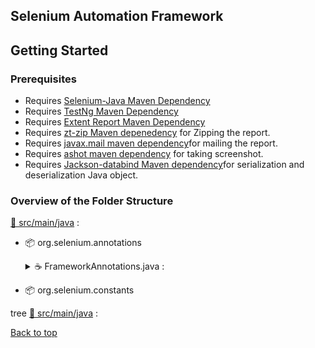 ## Selenium Automation Framework

## Getting Started

### Prerequisites

- Requires [Selenium-Java Maven Dependency](https://mvnrepository.com/artifact/org.seleniumhq.selenium/selenium-java)
- Requires [TestNg Maven Dependency](https://mvnrepository.com/artifact/org.testng/testng)
- Requires [Extent Report Maven Dependency](https://mvnrepository.com/artifact/com.aventstack/extentreports)
- Requires [zt-zip Maven depenedency](https://mvnrepository.com/artifact/org.zeroturnaround/zt-zip) for Zipping the report.
- Requires [javax.mail maven dependency](https://mvnrepository.com/artifact/com.sun.mail/javax.mail)for mailing the report.
- Requires [ashot maven dependency](https://mvnrepository.com/artifact/ru.yandex.qatools.ashot/ashot) for taking screenshot.
- Requires [Jackson-databind Maven dependency](https://mvnrepository.com/artifact/com.fasterxml.jackson.core/jackson-databind)for serialization and deserialization Java object.
 
 
 ### Overview of the Folder Structure
 
[📂 src/main/java](./src/main/java) :
 * 📦 org.selenium.annotations
	<details>
	<summary>☕ FrameworkAnnotations.java :</summary>
	
	- In this Java Interface class.
	- This is a custom annotation that allows you to tag test methods with metadata such as the author and category.
	- It contains two elements -
		- `AuthorType[] author();` → Specifies the author(s) of the test case.
		- `CategoryType[] category();` → Specifies the category of the test case (e.g., Smoke, Regression).
	- We have Used 2 Annotations : 
		- `@Retention(RetentionPolicy.RUNTIME)` → This specifies that the annotation should be retained at runtime and be available for reflection.In your case, this means that the FrameworkAnnotation can be accessed at runtime using Java Reflection API, which is useful for dynamically handling test cases.
		- `@Target(ElementType.METHOD)` → This means that the annotation can only be applied to methods. In a Selenium project, this typically means test methods in a test class.
	</details>
 * 📦 org.selenium.constants
 
 tree [📂 src/main/java](./src/main/java) :
 
<a href="#top">Back to top</a>